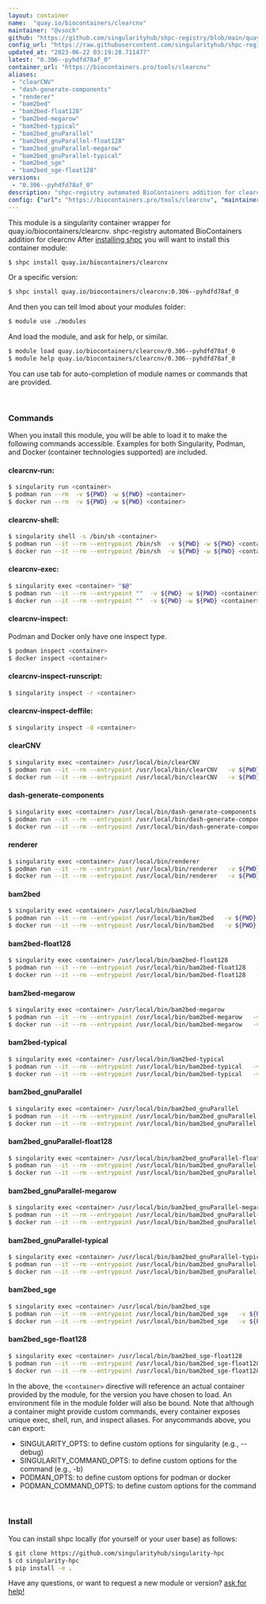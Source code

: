```yaml
---
layout: container
name:  "quay.io/biocontainers/clearcnv"
maintainer: "@vsoch"
github: "https://github.com/singularityhub/shpc-registry/blob/main/quay.io/biocontainers/clearcnv/container.yaml"
config_url: "https://raw.githubusercontent.com/singularityhub/shpc-registry/main/quay.io/biocontainers/clearcnv/container.yaml"
updated_at: "2023-06-22 03:19:28.711477"
latest: "0.306--pyhdfd78af_0"
container_url: "https://biocontainers.pro/tools/clearcnv"
aliases:
 - "clearCNV"
 - "dash-generate-components"
 - "renderer"
 - "bam2bed"
 - "bam2bed-float128"
 - "bam2bed-megarow"
 - "bam2bed-typical"
 - "bam2bed_gnuParallel"
 - "bam2bed_gnuParallel-float128"
 - "bam2bed_gnuParallel-megarow"
 - "bam2bed_gnuParallel-typical"
 - "bam2bed_sge"
 - "bam2bed_sge-float128"
versions:
 - "0.306--pyhdfd78af_0"
description: "shpc-registry automated BioContainers addition for clearcnv"
config: {"url": "https://biocontainers.pro/tools/clearcnv", "maintainer": "@vsoch", "description": "shpc-registry automated BioContainers addition for clearcnv", "latest": {"0.306--pyhdfd78af_0": "sha256:d1df04b07348bdf942d9af907e66e1af4ef46e8263d9b14eb6565a3673e9f5b9"}, "tags": {"0.306--pyhdfd78af_0": "sha256:d1df04b07348bdf942d9af907e66e1af4ef46e8263d9b14eb6565a3673e9f5b9"}, "docker": "quay.io/biocontainers/clearcnv", "aliases": {"clearCNV": "/usr/local/bin/clearCNV", "dash-generate-components": "/usr/local/bin/dash-generate-components", "renderer": "/usr/local/bin/renderer", "bam2bed": "/usr/local/bin/bam2bed", "bam2bed-float128": "/usr/local/bin/bam2bed-float128", "bam2bed-megarow": "/usr/local/bin/bam2bed-megarow", "bam2bed-typical": "/usr/local/bin/bam2bed-typical", "bam2bed_gnuParallel": "/usr/local/bin/bam2bed_gnuParallel", "bam2bed_gnuParallel-float128": "/usr/local/bin/bam2bed_gnuParallel-float128", "bam2bed_gnuParallel-megarow": "/usr/local/bin/bam2bed_gnuParallel-megarow", "bam2bed_gnuParallel-typical": "/usr/local/bin/bam2bed_gnuParallel-typical", "bam2bed_sge": "/usr/local/bin/bam2bed_sge", "bam2bed_sge-float128": "/usr/local/bin/bam2bed_sge-float128"}}
---
```


This module is a singularity container wrapper for quay.io/biocontainers/clearcnv.
shpc-registry automated BioContainers addition for clearcnv
After [installing shpc](#install) you will want to install this container module:


```bash
$ shpc install quay.io/biocontainers/clearcnv
```

Or a specific version:

```bash
$ shpc install quay.io/biocontainers/clearcnv:0.306--pyhdfd78af_0
```

And then you can tell lmod about your modules folder:

```bash
$ module use ./modules
```

And load the module, and ask for help, or similar.

```bash
$ module load quay.io/biocontainers/clearcnv/0.306--pyhdfd78af_0
$ module help quay.io/biocontainers/clearcnv/0.306--pyhdfd78af_0
```

You can use tab for auto-completion of module names or commands that are provided.

<br>

### Commands

When you install this module, you will be able to load it to make the following commands accessible.
Examples for both Singularity, Podman, and Docker (container technologies supported) are included.

#### clearcnv-run:

```bash
$ singularity run <container>
$ podman run --rm  -v ${PWD} -w ${PWD} <container>
$ docker run --rm  -v ${PWD} -w ${PWD} <container>
```

#### clearcnv-shell:

```bash
$ singularity shell -s /bin/sh <container>
$ podman run --it --rm --entrypoint /bin/sh  -v ${PWD} -w ${PWD} <container>
$ docker run --it --rm --entrypoint /bin/sh  -v ${PWD} -w ${PWD} <container>
```

#### clearcnv-exec:

```bash
$ singularity exec <container> "$@"
$ podman run --it --rm --entrypoint ""  -v ${PWD} -w ${PWD} <container> "$@"
$ docker run --it --rm --entrypoint ""  -v ${PWD} -w ${PWD} <container> "$@"
```

#### clearcnv-inspect:

Podman and Docker only have one inspect type.

```bash
$ podman inspect <container>
$ docker inspect <container>
```

#### clearcnv-inspect-runscript:

```bash
$ singularity inspect -r <container>
```

#### clearcnv-inspect-deffile:

```bash
$ singularity inspect -d <container>
```


#### clearCNV

```bash
$ singularity exec <container> /usr/local/bin/clearCNV
$ podman run --it --rm --entrypoint /usr/local/bin/clearCNV   -v ${PWD} -w ${PWD} <container> -c " $@"
$ docker run --it --rm --entrypoint /usr/local/bin/clearCNV   -v ${PWD} -w ${PWD} <container> -c " $@"
```


#### dash-generate-components

```bash
$ singularity exec <container> /usr/local/bin/dash-generate-components
$ podman run --it --rm --entrypoint /usr/local/bin/dash-generate-components   -v ${PWD} -w ${PWD} <container> -c " $@"
$ docker run --it --rm --entrypoint /usr/local/bin/dash-generate-components   -v ${PWD} -w ${PWD} <container> -c " $@"
```


#### renderer

```bash
$ singularity exec <container> /usr/local/bin/renderer
$ podman run --it --rm --entrypoint /usr/local/bin/renderer   -v ${PWD} -w ${PWD} <container> -c " $@"
$ docker run --it --rm --entrypoint /usr/local/bin/renderer   -v ${PWD} -w ${PWD} <container> -c " $@"
```


#### bam2bed

```bash
$ singularity exec <container> /usr/local/bin/bam2bed
$ podman run --it --rm --entrypoint /usr/local/bin/bam2bed   -v ${PWD} -w ${PWD} <container> -c " $@"
$ docker run --it --rm --entrypoint /usr/local/bin/bam2bed   -v ${PWD} -w ${PWD} <container> -c " $@"
```


#### bam2bed-float128

```bash
$ singularity exec <container> /usr/local/bin/bam2bed-float128
$ podman run --it --rm --entrypoint /usr/local/bin/bam2bed-float128   -v ${PWD} -w ${PWD} <container> -c " $@"
$ docker run --it --rm --entrypoint /usr/local/bin/bam2bed-float128   -v ${PWD} -w ${PWD} <container> -c " $@"
```


#### bam2bed-megarow

```bash
$ singularity exec <container> /usr/local/bin/bam2bed-megarow
$ podman run --it --rm --entrypoint /usr/local/bin/bam2bed-megarow   -v ${PWD} -w ${PWD} <container> -c " $@"
$ docker run --it --rm --entrypoint /usr/local/bin/bam2bed-megarow   -v ${PWD} -w ${PWD} <container> -c " $@"
```


#### bam2bed-typical

```bash
$ singularity exec <container> /usr/local/bin/bam2bed-typical
$ podman run --it --rm --entrypoint /usr/local/bin/bam2bed-typical   -v ${PWD} -w ${PWD} <container> -c " $@"
$ docker run --it --rm --entrypoint /usr/local/bin/bam2bed-typical   -v ${PWD} -w ${PWD} <container> -c " $@"
```


#### bam2bed_gnuParallel

```bash
$ singularity exec <container> /usr/local/bin/bam2bed_gnuParallel
$ podman run --it --rm --entrypoint /usr/local/bin/bam2bed_gnuParallel   -v ${PWD} -w ${PWD} <container> -c " $@"
$ docker run --it --rm --entrypoint /usr/local/bin/bam2bed_gnuParallel   -v ${PWD} -w ${PWD} <container> -c " $@"
```


#### bam2bed_gnuParallel-float128

```bash
$ singularity exec <container> /usr/local/bin/bam2bed_gnuParallel-float128
$ podman run --it --rm --entrypoint /usr/local/bin/bam2bed_gnuParallel-float128   -v ${PWD} -w ${PWD} <container> -c " $@"
$ docker run --it --rm --entrypoint /usr/local/bin/bam2bed_gnuParallel-float128   -v ${PWD} -w ${PWD} <container> -c " $@"
```


#### bam2bed_gnuParallel-megarow

```bash
$ singularity exec <container> /usr/local/bin/bam2bed_gnuParallel-megarow
$ podman run --it --rm --entrypoint /usr/local/bin/bam2bed_gnuParallel-megarow   -v ${PWD} -w ${PWD} <container> -c " $@"
$ docker run --it --rm --entrypoint /usr/local/bin/bam2bed_gnuParallel-megarow   -v ${PWD} -w ${PWD} <container> -c " $@"
```


#### bam2bed_gnuParallel-typical

```bash
$ singularity exec <container> /usr/local/bin/bam2bed_gnuParallel-typical
$ podman run --it --rm --entrypoint /usr/local/bin/bam2bed_gnuParallel-typical   -v ${PWD} -w ${PWD} <container> -c " $@"
$ docker run --it --rm --entrypoint /usr/local/bin/bam2bed_gnuParallel-typical   -v ${PWD} -w ${PWD} <container> -c " $@"
```


#### bam2bed_sge

```bash
$ singularity exec <container> /usr/local/bin/bam2bed_sge
$ podman run --it --rm --entrypoint /usr/local/bin/bam2bed_sge   -v ${PWD} -w ${PWD} <container> -c " $@"
$ docker run --it --rm --entrypoint /usr/local/bin/bam2bed_sge   -v ${PWD} -w ${PWD} <container> -c " $@"
```


#### bam2bed_sge-float128

```bash
$ singularity exec <container> /usr/local/bin/bam2bed_sge-float128
$ podman run --it --rm --entrypoint /usr/local/bin/bam2bed_sge-float128   -v ${PWD} -w ${PWD} <container> -c " $@"
$ docker run --it --rm --entrypoint /usr/local/bin/bam2bed_sge-float128   -v ${PWD} -w ${PWD} <container> -c " $@"
```



In the above, the `<container>` directive will reference an actual container provided
by the module, for the version you have chosen to load. An environment file in the
module folder will also be bound. Note that although a container
might provide custom commands, every container exposes unique exec, shell, run, and
inspect aliases. For anycommands above, you can export:

 - SINGULARITY_OPTS: to define custom options for singularity (e.g., --debug)
 - SINGULARITY_COMMAND_OPTS: to define custom options for the command (e.g., -b)
 - PODMAN_OPTS: to define custom options for podman or docker
 - PODMAN_COMMAND_OPTS: to define custom options for the command

<br>

### Install

You can install shpc locally (for yourself or your user base) as follows:

```bash
$ git clone https://github.com/singularityhub/singularity-hpc
$ cd singularity-hpc
$ pip install -e .
```

Have any questions, or want to request a new module or version? [ask for help!](https://github.com/singularityhub/singularity-hpc/issues)